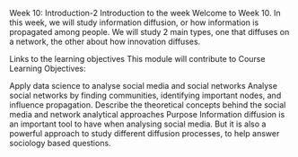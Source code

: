 Week 10: Introduction-2
Introduction to the week
Welcome to Week 10.  In this week, we will study information diffusion, or how information is propagated among people.  We will study 2 main types, one that diffuses on a network, the other about how innovation diffuses.

 

Links to the learning objectives
This module will contribute to Course Learning Objectives:

Apply data science to analyse social media and social networks 
Analyse social networks by finding communities, identifying important nodes, and influence propagation.
Describe the theoretical concepts behind the social media and network analytical approaches
Purpose
Information diffusion is an important tool to have when analysing social media.  But it is also a powerful approach to study different diffusion processes, to help answer sociology based questions.